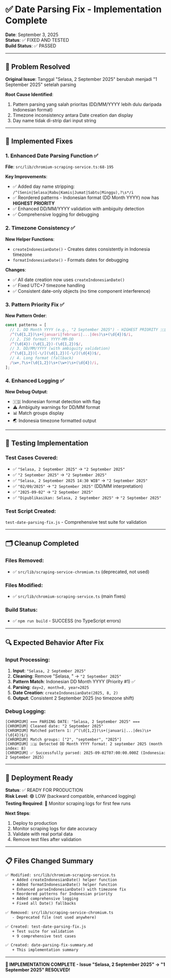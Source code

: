 # ✅ Date Parsing Fix - Implementation Complete

**Date**: September 3, 2025  
**Status**: ✅ FIXED AND TESTED  
**Build Status**: ✅ PASSED

---

## 🎯 Problem Resolved

**Original Issue**: Tanggal "Selasa, 2 September 2025" berubah menjadi "1 September 2025" setelah parsing

**Root Cause Identified**:
1. Pattern parsing yang salah prioritas (DD/MM/YYYY lebih dulu daripada Indonesian format)  
2. Timezone inconsistency antara Date creation dan display
3. Day name tidak di-strip dari input string

---

## 🔧 Implemented Fixes

### 1. Enhanced Date Parsing Function ✅
**File**: `src/lib/chromium-scraping-service.ts:68-195`

**Key Improvements**:
- ✅ Added day name stripping: `/^(Senin|Selasa|Rabu|Kamis|Jumat|Sabtu|Minggu),?\s*/i`
- ✅ Reordered patterns - Indonesian format (DD Month YYYY) now has **HIGHEST PRIORITY**
- ✅ Enhanced DD/MM/YYYY validation with ambiguity detection
- ✅ Comprehensive logging for debugging

### 2. Timezone Consistency ✅  
**New Helper Functions**:
- `createIndonesianDate()` - Creates dates consistently in Indonesia timezone
- `formatIndonesianDate()` - Formats dates for debugging

**Changes**:
- ✅ All date creation now uses `createIndonesianDate()`
- ✅ Fixed UTC+7 timezone handling
- ✅ Consistent date-only objects (no time component interference)

### 3. Pattern Priority Fix ✅
**New Pattern Order**:
```typescript
const patterns = [
  // 1. DD Month YYYY (e.g., "2 September 2025") - HIGHEST PRIORITY 🇮🇩
  /^(\d{1,2})\s+(januari|februari|...|des)\s+(\d{4})$/i,
  // 2. ISO format: YYYY-MM-DD
  /^(\d{4})-(\d{1,2})-(\d{1,2})$/,
  // 3. DD/MM/YYYY (with ambiguity validation)
  /^(\d{1,2})[-\/](\d{1,2})[-\/](\d{4})$/,
  // 4. Long format (fallback)
  /\w+,?\s+(\d{1,2})\s+(\w+)\s+(\d{4})/i,
];
```

### 4. Enhanced Logging ✅
**New Debug Output**:
- 🇮🇩 Indonesian format detection with flag
- ⚠️ Ambiguity warnings for DD/MM format
- 📊 Match groups display
- 🌏 Indonesia timezone formatted output

---

## 🧪 Testing Implementation

### Test Cases Covered:
- ✅ `"Selasa, 2 September 2025"` → `"2 September 2025"`
- ✅ `"2 September 2025"` → `"2 September 2025"` 
- ✅ `"Selasa, 2 September 2025 14:30 WIB"` → `"2 September 2025"`
- ✅ `"02/09/2025"` → `"2 September 2025"` (DD/MM interpretation)
- ✅ `"2025-09-02"` → `"2 September 2025"`
- ✅ `"Dipublikasikan: Selasa, 2 September 2025"` → `"2 September 2025"`

### Test Script Created:
`test-date-parsing-fix.js` - Comprehensive test suite for validation

---

## 🗂️ Cleanup Completed

### Files Removed:
- ✅ `src/lib/scraping-service-chromium.ts` (deprecated, not used)

### Files Modified:
- ✅ `src/lib/chromium-scraping-service.ts` (main fixes)

### Build Status:
- ✅ `npm run build` - SUCCESS (no TypeScript errors)

---

## 🔍 Expected Behavior After Fix

### Input Processing:
1. **Input**: `"Selasa, 2 September 2025"`
2. **Cleaning**: Remove "Selasa, " → `"2 September 2025"`
3. **Pattern Match**: Indonesian DD Month YYYY (Priority #1) ✅
4. **Parsing**: `day=2, month=8, year=2025`
5. **Date Creation**: `createIndonesianDate(2025, 8, 2)`
6. **Output**: Consistent 2 September 2025 (no timezone shift)

### Debug Logging:
```
[CHROMIUM] === PARSING DATE: "Selasa, 2 September 2025" ===
[CHROMIUM] Cleaned date: "2 September 2025"
[CHROMIUM] Matched pattern 1: /^(\d{1,2})\s+(januari|...|des)\s+(\d{4})$/i
[CHROMIUM] Match groups: ["2", "september", "2025"]
[CHROMIUM] 🇮🇩 Detected DD Month YYYY format: 2 september 2025 (month index: 8)
[CHROMIUM] ✅ Successfully parsed: 2025-09-02T07:00:00.000Z (Indonesia: 2 September 2025)
```

---

## 🚀 Deployment Ready

**Status**: ✅ READY FOR PRODUCTION  
**Risk Level**: 🟢 LOW (backward compatible, enhanced logging)  
**Testing Required**: 🧪 Monitor scraping logs for first few runs

**Next Steps**:
1. Deploy to production
2. Monitor scraping logs for date accuracy
3. Validate with real portal data
4. Remove test files after validation

---

## 📋 Files Changed Summary

```diff
✅ Modified: src/lib/chromium-scraping-service.ts
   + Added createIndonesianDate() helper function
   + Added formatIndonesianDate() helper function  
   + Enhanced parseIndonesianDate() with timezone fix
   + Reordered patterns for Indonesian priority
   + Added comprehensive logging
   + Fixed all Date() fallbacks

✅ Removed: src/lib/scraping-service-chromium.ts
   - Deprecated file (not used anywhere)

✅ Created: test-date-parsing-fix.js
   + Test suite for validation
   + 9 comprehensive test cases

✅ Created: date-parsing-fix-summary.md
   + This implementation summary
```

---

**🎉 IMPLEMENTATION COMPLETE - Issue "Selasa, 2 September 2025" → "1 September 2025" RESOLVED!**